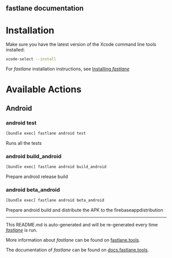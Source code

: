 fastlane documentation
----

# Installation

Make sure you have the latest version of the Xcode command line tools installed:

```sh
xcode-select --install
```

For _fastlane_ installation instructions, see [Installing _fastlane_](https://docs.fastlane.tools/#installing-fastlane)

# Available Actions

## Android

### android test

```sh
[bundle exec] fastlane android test
```

Runs all the tests

### android build_android

```sh
[bundle exec] fastlane android build_android
```

Prepare android release build

### android beta_android

```sh
[bundle exec] fastlane android beta_android
```

Prepare android build and distribute the APK  to the firebaseappdistribution

----

This README.md is auto-generated and will be re-generated every time [_fastlane_](https://fastlane.tools) is run.

More information about _fastlane_ can be found on [fastlane.tools](https://fastlane.tools).

The documentation of _fastlane_ can be found on [docs.fastlane.tools](https://docs.fastlane.tools).
